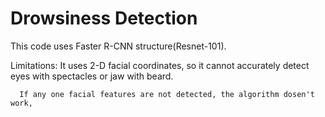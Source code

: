 # Drowsiness Detection

This code uses Faster R-CNN structure(Resnet-101).

Limitations:
It uses 2-D facial coordinates, so it cannot accurately detect eyes with spectacles or jaw with beard.

      If any one facial features are not detected, the algorithm dosen't work,
